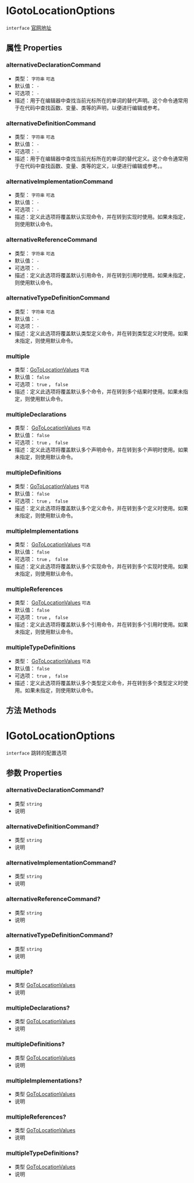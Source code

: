 # IGotoLocationOptions
`interface` [官网地址](https://microsoft.github.io/monaco-editor/docs.html#interfaces/editor.IGotoLocationOptions.html)

## 属性 Properties
### alternativeDeclarationCommand
+ 类型： `字符串` `可选`   
+ 默认值： `-` 
+ 可选项： `-` 
+ 描述：用于在编辑器中查找当前光标所在的单词的替代声明。这个命令通常用于在代码中查找函数、变量、类等的声明，以便进行编辑或参考。
 ### alternativeDefinitionCommand
+ 类型： `字符串`     `可选`   
+ 默认值： `-` 
+ 可选项： `-` 
+ 描述：用于在编辑器中查找当前光标所在的单词的替代定义。这个命令通常用于在代码中查找函数、变量、类等的定义，以便进行编辑或参考。。
 ### alternativeImplementationCommand
+ 类型： `字符串`     `可选`   
+ 默认值： `-` 
+ 可选项： `-` 
+ 描述：定义此选项将覆盖默认实现命令，并在转到实现时使用。如果未指定，则使用默认命令。
 ### alternativeReferenceCommand
+ 类型： `字符串`     `可选`   
+ 默认值： `-` 
+ 可选项： `-` 
+ 描述：定义此选项将覆盖默认引用命令，并在转到引用时使用。如果未指定，则使用默认命令。
 ### alternativeTypeDefinitionCommand
+ 类型： `字符串`     `可选`   
+ 默认值： `-` 
+ 可选项： `-` 
+ 描述：定义此选项将覆盖默认类型定义命令，并在转到类型定义时使用。如果未指定，则使用默认命令。
 ### multiple
+ 类型：[GoToLocationValues](../aliase.md#gotolocationvalues) `可选`   
+ 默认值： `false` 
+ 可选项： `true` ， `false` 
+ 描述：定义此选项将覆盖默认多个命令，并在转到多个结果时使用。如果未指定，则使用默认命令。
 ### multipleDeclarations
+ 类型： [GoToLocationValues](../aliase.md#gotolocationvalues) `可选`   
+ 默认值： `false` 
+ 可选项： `true` ， `false` 
+ 描述：定义此选项将覆盖默认多个声明命令，并在转到多个声明时使用。如果未指定，则使用默认命令。
 ### multipleDefinitions
+ 类型：[GoToLocationValues](../aliase.md#gotolocationvalues)  `可选`   
+ 默认值： `false` 
+ 可选项： `true` ， `false` 
+ 描述：定义此选项将覆盖默认多个定义命令，并在转到多个定义时使用。如果未指定，则使用默认命令。
 ### multipleImplementations
+ 类型： [GoToLocationValues](../aliase.md#gotolocationvalues)   `可选`   
+ 默认值： `false` 
+ 可选项： `true` ， `false` 
+ 描述：定义此选项将覆盖默认多个实现命令，并在转到多个实现时使用。如果未指定，则使用默认命令。
 ### multipleReferences
+ 类型： [GoToLocationValues](../aliase.md#gotolocationvalues)  `可选`   
+ 默认值： `false` 
+ 可选项： `true` ， `false` 
+ 描述：定义此选项将覆盖默认多个引用命令，并在转到多个引用时使用。如果未指定，则使用默认命令。
 ### multipleTypeDefinitions
+ 类型： [GoToLocationValues](../aliase.md#gotolocationvalues) `可选`   
+ 默认值： `false` 
+ 可选项： `true` ， `false` 
+ 描述：定义此选项将覆盖默认多个类型定义命令，并在转到多个类型定义时使用。如果未指定，则使用默认命令。

## 方法 Methods
# IGotoLocationOptions
`interface` 跳转的配置选项

## 参数 Properties

### alternativeDeclarationCommand?
+ 类型 `string` 
+ 说明
### alternativeDefinitionCommand?
+ 类型 `string` 
+ 说明
### alternativeImplementationCommand?
+ 类型 `string` 
+ 说明
### alternativeReferenceCommand?
+ 类型 `string` 
+ 说明
### alternativeTypeDefinitionCommand?
+ 类型 `string` 
+ 说明
### multiple?
+ 类型 [GoToLocationValues](../aliase.md#gotolocationvalues)
+ 说明
### multipleDeclarations?
+ 类型 [GoToLocationValues](../aliase.md#gotolocationvalues)
+ 说明
### multipleDefinitions?
+ 类型 [GoToLocationValues](../aliase.md#gotolocationvalues)
+ 说明
### multipleImplementations?
+ 类型 [GoToLocationValues](../aliase.md#gotolocationvalues)
+ 说明
### multipleReferences?
+ 类型 [GoToLocationValues](../aliase.md#gotolocationvalues)
+ 说明
### multipleTypeDefinitions?
+ 类型 [GoToLocationValues](../aliase.md#gotolocationvalues)
+ 说明